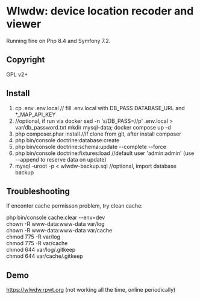 # Wlwdw: device location recoder and viewer

Running fine on Php 8.4 and Symfony 7.2.

## Copyright

GPL v2+

## Install

1. cp .env .env.local // fill .env.local with DB_PASS DATABASE_URL and *_MAP_API_KEY
2. //optional, if run via docker
   sed -n 's/DB_PASS=//p' .env.local > var/db_password.txt
   mkdir mysql-data; docker compose up -d
3. php composer.phar install //if clone from git, after install composer
4. php bin/console doctrine:database:create
5. php bin/console doctrine:schema:update --complete --force
6. php bin/console doctrine:fixtures:load //default user 'admin:admin'
   (use --append to reserve data on update)
7. mysql -uroot -p < wlwdw-backup.sql //optional, import database backup


## Troubleshooting

If enconter cache permisson problem, try clean cache:

php bin/console cache:clear --env=dev  
chown -R www-data:www-data var/log  
chown -R www-data:www-data var/cache  
chmod 775 -R var/log  
chmod 775 -R var/cache  
chmod 644 var/log/.gitkeep  
chmod 644 var/cache/.gitkeep

## Demo

https://wlwdw.rpwt.org
(not working all the time, online periodically)
